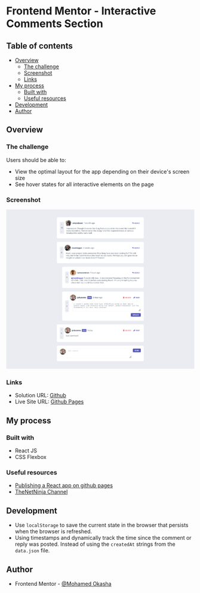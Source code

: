 # Frontend Mentor - Interactive Comments Section

## Table of contents

- [Overview](#overview)
  - [The challenge](#the-challenge)
  - [Screenshot](#screenshot)
  - [Links](#links)
- [My process](#my-process)
  - [Built with](#built-with)
  - [Useful resources](#useful-resources)
- [Development](#development)
- [Author](#author)

## Overview

### The challenge

Users should be able to:

- View the optimal layout for the app depending on their device's screen size
- See hover states for all interactive elements on the page

### Screenshot

![Desktop Screenshot](./src/assets/screenshot.png)

### Links

- Solution URL: [Github](https://github.com/3okasha/interactive-comments)
- Live Site URL: [Github Pages](https://3okasha.github.io/interactive-comments/)

## My process

### Built with

- React JS
- CSS Flexbox

### Useful resources

- [Publishing a React app on github pages](https://www.c-sharpcorner.com/article/how-to-deploy-react-application-on-github-pages/)
- [TheNetNinja Channel]()

## Development
- Use `localStorage` to save the current state in the browser that persists when the browser is refreshed.
- Using timestamps and dynamically track the time since the comment or reply was posted. Instead of using the `createdAt` strings from the `data.json` file.

## Author

- Frontend Mentor - [@Mohamed Okasha](https://www.frontendmentor.io/profile/3okasha)